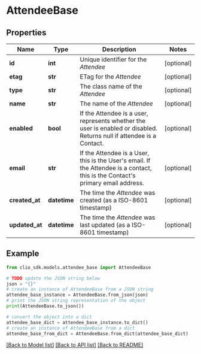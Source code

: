 # AttendeeBase


## Properties

Name | Type | Description | Notes
------------ | ------------- | ------------- | -------------
**id** | **int** | Unique identifier for the *Attendee* | [optional] 
**etag** | **str** | ETag for the *Attendee* | [optional] 
**type** | **str** | The class name of the *Attendee* | [optional] 
**name** | **str** | The name of the *Attendee* | [optional] 
**enabled** | **bool** | If the Attendee is a user, represents whether the user is enabled or disabled. Returns null if attendee is a Contact. | [optional] 
**email** | **str** | If the Attendee is a User, this is the User&#39;s email. If the Attendee is a contact, this is the Contact&#39;s primary email address. | [optional] 
**created_at** | **datetime** | The time the *Attendee* was created (as a ISO-8601 timestamp) | [optional] 
**updated_at** | **datetime** | The time the *Attendee* was last updated (as a ISO-8601 timestamp) | [optional] 

## Example

```python
from clio_sdk.models.attendee_base import AttendeeBase

# TODO update the JSON string below
json = "{}"
# create an instance of AttendeeBase from a JSON string
attendee_base_instance = AttendeeBase.from_json(json)
# print the JSON string representation of the object
print(AttendeeBase.to_json())

# convert the object into a dict
attendee_base_dict = attendee_base_instance.to_dict()
# create an instance of AttendeeBase from a dict
attendee_base_from_dict = AttendeeBase.from_dict(attendee_base_dict)
```
[[Back to Model list]](../README.md#documentation-for-models) [[Back to API list]](../README.md#documentation-for-api-endpoints) [[Back to README]](../README.md)



